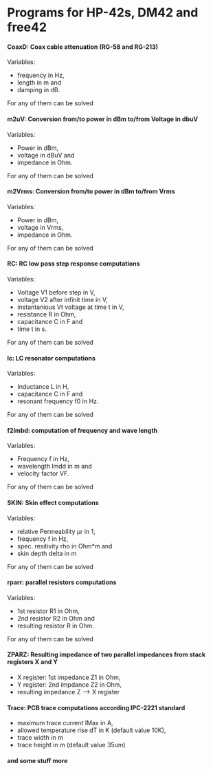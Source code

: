 # Programs for HP-42s, DM42 and free42

#### CoaxD: Coax cable attenuation (RG-58 and RG-213)

Variables:

- frequency in Hz,
- length in m and
- damping in dB.

For any of them can be solved

#### m2uV: Conversion from/to power in dBm to/from Voltage in dbuV

Variables:

- Power in dBm,
- voltage in dBuV and
- impedance in Ohm.

For any of them can be solved

#### m2Vrms: Conversion from/to power in dBm to/from Vrms

Variables:

- Power in dBm,
- voltage in Vrms,
- impedance in Ohm.

For any of them can be solved

#### RC: RC low pass step response computations

Variables:

- Voltage V1 before step in V,
- voltage V2 after infinit time in V,
- instantanious Vt voltage at time t in V,
- resistance R in Ohm,
- capacitance C in F and
- time t in s.

For any of them can be solved

#### lc: LC resonator computations

Variables:

- Inductance L in H,
- capacitance C in F and
- resonant frequency f0 in Hz.

For any of them can be solved

#### f2lmbd: computation of frequency and wave length

Variables:

- Frequency f in Hz,
- wavelength lmdd in m and
- velocity factor VF.

For any of them can be solved

#### SKIN: Skin effect computations

Variables:

- relative Permeability µr in 1,
- frequency f in Hz,
- spec. resitivity rho in Ohm*m and
- skin depth delta in m

For any of them can be solved

#### rparr: parallel resistors computations

Variables:

- 1st resistor R1 in Ohm,
- 2nd resistor R2 in Ohm and
- resulting resistor R in Ohm.

For any of them can be solved

#### ZPARZ: Resulting impedance of two parallel impedances from stack registers X and Y

- X register: 1st impedance Z1 in Ohm,
- Y register: 2nd impdance Z2 in Ohm,
- resulting impedance Z  --> X register

#### Trace: PCB trace computations according IPC-2221 standard 

- maximum trace current IMax in A,
- allowed temperature rise dT in K (default value 10K),
- trace width in m
- trace height in m (default value 35um)

#### and some stuff more
